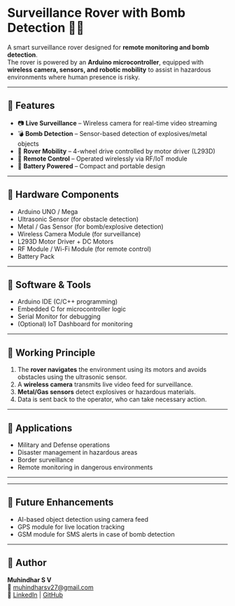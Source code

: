 # Surveillance Rover with Bomb Detection 🚨🤖

A smart surveillance rover designed for **remote monitoring and bomb detection**.  
The rover is powered by an **Arduino microcontroller**, equipped with **wireless camera, sensors, and robotic mobility** to assist in hazardous environments where human presence is risky.  

---

## 🔹 Features
- 📷 **Live Surveillance** – Wireless camera for real-time video streaming  
- 💣 **Bomb Detection** – Sensor-based detection of explosives/metal objects  
- 🚗 **Rover Mobility** – 4-wheel drive controlled by motor driver (L293D)  
- 📡 **Remote Control** – Operated wirelessly via RF/IoT module  
- 🔋 **Battery Powered** – Compact and portable design  

---

## 🔹 Hardware Components
- Arduino UNO / Mega  
- Ultrasonic Sensor (for obstacle detection)  
- Metal / Gas Sensor (for bomb/explosive detection)  
- Wireless Camera Module (for surveillance)  
- L293D Motor Driver + DC Motors  
- RF Module / Wi-Fi Module (for remote control)  
- Battery Pack  

---

## 🔹 Software & Tools
- Arduino IDE (C/C++ programming)  
- Embedded C for microcontroller logic  
- Serial Monitor for debugging  
- (Optional) IoT Dashboard for monitoring  

---

## 🔹 Working Principle
1. The **rover navigates** the environment using its motors and avoids obstacles using the ultrasonic sensor.  
2. A **wireless camera** transmits live video feed for surveillance.  
3. **Metal/Gas sensors** detect explosives or hazardous materials.  
4. Data is sent back to the operator, who can take necessary action.  

---

## 🔹 Applications
- Military and Defense operations  
- Disaster management in hazardous areas  
- Border surveillance  
- Remote monitoring in dangerous environments  

---
---

## 🔹 Future Enhancements
- AI-based object detection using camera feed  
- GPS module for live location tracking  
- GSM module for SMS alerts in case of bomb detection  

---

## 🔹 Author
**Muhindhar S V**  
📧 muhindharsv27@gmail.com  
📌 [LinkedIn](linkedin.com/in/muhindhar-s-v) | [GitHub](https://github.com/Muhindhar)  

